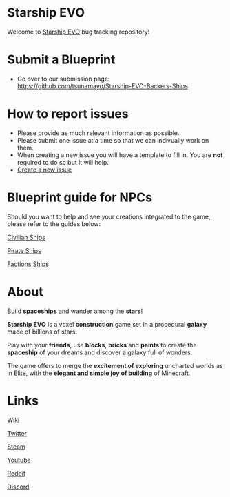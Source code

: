 # Starship EVO

Welcome to [Starship EVO](https://www.skywanderersgame.com/) bug tracking repository!

# Submit a Blueprint
- Go over to our submission page: https://github.com/tsunamayo/Starship-EVO-Backers-Ships

# How to report issues

- Please provide as much relevant information as possible.
- Please submit one issue at a time so that we can indivually work on them.
- When creating a new issue you will have a template to fill in. You are **not** required to do so but it will help.
- [Create a new issue](https://github.com/tsunamayo/Skywanderers/issues/new)

# Blueprint guide for NPCs
Should you want to help and see your creations integrated to the game, please refer to the guides below:

[Civilian Ships](https://github.com/tsunamayo/Starship-EVO/issues/6510)

[Pirate Ships](https://github.com/tsunamayo/Starship-EVO/issues/6510)

[Factions Ships](https://github.com/tsunamayo/Starship-EVO/issues/6508)


# About

Build **spaceships** and wander among the **stars**!

**Starship EVO** is a voxel **construction** game set in a procedural **galaxy** made of billions of stars.

Play with your **friends**, use **blocks**, **bricks** and **paints** to create the **spaceship** of your dreams and discover a galaxy full of wonders.

The game offers to merge the **excitement of exploring** uncharted worlds as in Elite, with the **elegant and simple joy of building** of Minecraft.

# Links

[Wiki](https://starshipevo.fandom.com/wiki/Starship_EVO_Wiki)

[Twitter](https://twitter.com/TransNeonOrange)

[Steam](https://store.steampowered.com/app/711980/Starship_EVO/)

[Youtube](https://www.youtube.com/channel/UCITNnomMkqQv1aNi_8dxVBQ)

[Reddit](https://www.reddit.com/r/StarshipEVO/)

[Discord](https://discord.gg/starshipevo)

